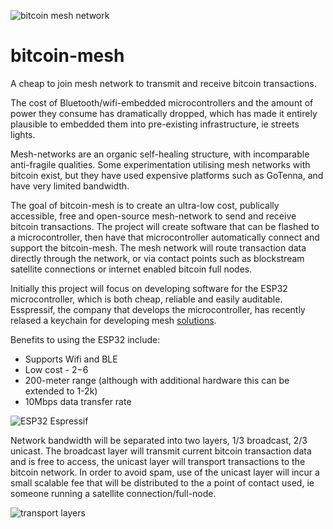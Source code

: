 ![bitcoin mesh network](https://i.imgur.com/p1BPto4.png)
# bitcoin-mesh
A cheap to join mesh network to transmit and receive bitcoin transactions.

The cost of Bluetooth/wifi-embedded microcontrollers and the amount of power they consume has dramatically dropped, which has made it entirely plausible to embedded them into pre-existing infrastructure, ie streets lights.

Mesh-networks are an organic self-healing structure, with incomparable anti-fragile qualities. Some experimentation utilising mesh networks with bitcoin exist, but they have used expensive platforms such as GoTenna, and have very limited bandwidth.

The goal of bitcoin-mesh is to create an ultra-low cost, publically accessible, free and open-source mesh-network to send and receive bitcoin transactions. The project will create software that can be flashed to a microcontroller, then have that microcontroller automatically connect and support the bitcoin-mesh. The mesh network will route transaction data directly through the network, or via contact points such as blockstream satellite connections or internet enabled bitcoin full nodes.

Initially this project will focus on developing software for the ESP32 microcontroller, which is both cheap, reliable and easily auditable. Esspressif, the company that develops the microcontroller, has recently relased a keychain for developing mesh [solutions](https://www.espressif.com/en/products/software/esp-mesh/overview). 

Benefits to using the ESP32 include:

* Supports Wifi and BLE
* Low cost - $2-$6
* 200-meter range (although with additional hardware this can be extended to 1-2k)
* 10Mbps data transfer rate

![ESP32 Espressif](https://i.imgur.com/B64eBE7.jpg)

Network bandwidth will be separated into two layers, 1/3 broadcast, 2/3 unicast. The broadcast layer will transmit current bitcoin transaction data and is free to access, the unicast layer will transport transactions to the bitcoin network. In order to avoid spam, use of the unicast layer will incur a small scalable fee that will be distributed to the a point of contact used, ie someone running a satellite connection/full-node.

![transport layers](https://i.imgur.com/jxwNDRx.png)
